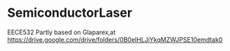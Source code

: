 # SemiconductorLaser
EECE532
Partly based on Glaparex,at https://drive.google.com/drive/folders/0B0eIHLJiYkqMZWJPSE10emdtak0
